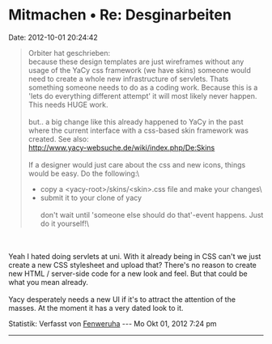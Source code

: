 Mitmachen • Re: Desginarbeiten
==============================

Date: 2012-10-01 20:24:42

> <div>
>
> Orbiter hat geschrieben:\
> because these design templates are just wireframes without any usage
> of the YaCy css framework (we have skins) someone would need to create
> a whole new infrastructure of servlets. Thats something someone needs
> to do as a coding work. Because this is a \'lets do everything
> different attempt\' it will most likely never happen. This needs HUGE
> work.\
> \
> but.. a big change like this already happened to YaCy in the past
> where the current interface with a css-based skin framework was
> created. See also:\
> <http://www.yacy-websuche.de/wiki/index.php/De:Skins>\
> \
> If a designer would just care about the css and new icons, things
> would be easy. Do the following:\
> - copy a \<yacy-root\>/skins/\<skin\>.css file and make your changes\
> - submit it to your clone of yacy\
> \
> don\'t wait until \'someone else should do that\'-event happens. Just
> do it yourself!\
>
> </div>

\
\
Yeah I hated doing servlets at uni. With it already being in CSS can\'t
we just create a new CSS stylesheet and upload that? There\'s no reason
to create new HTML / server-side code for a new look and feel. But that
could be what you mean already.\
\
Yacy desperately needs a new UI if it\'s to attract the attention of the
masses. At the moment it has a very dated look to it.

Statistik: Verfasst von
[Fenweruha](http://forum.yacy-websuche.de/memberlist.php?mode=viewprofile&u=870)
--- Mo Okt 01, 2012 7:24 pm

------------------------------------------------------------------------
